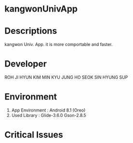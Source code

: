 # kangwonUnivApp



# Descriptions
kangwon Univ. App. it is more comportable and faster.

# Developer
ROH JI HYUN
KIM MIN KYU
JUNG HO SEOK
SIN HYUNG SUP








# Environment

1. App Environment : Android 8.1 (Oreo)
2. Used Library :  Glide-3.6.0
                Gson-2.8.5






# Critical Issues
